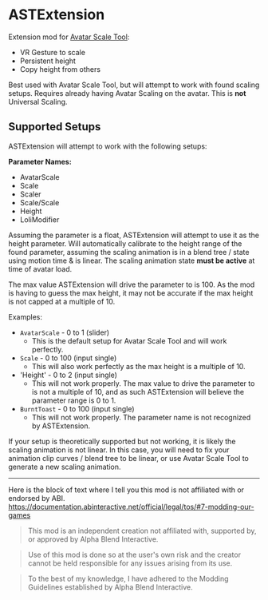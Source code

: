 # ASTExtension

Extension mod for [Avatar Scale Tool](https://github.com/NotAKidoS/AvatarScaleTool):
- VR Gesture to scale
- Persistent height
- Copy height from others

Best used with Avatar Scale Tool, but will attempt to work with found scaling setups.
Requires already having Avatar Scaling on the avatar. This is **not** Universal Scaling.

## Supported Setups

ASTExtension will attempt to work with the following setups:

**Parameter Names:**
- AvatarScale
- Scale
- Scaler
- Scale/Scale
- Height
- LoliModifier

Assuming the parameter is a float, ASTExtension will attempt to use it as the height parameter. Will automatically calibrate to the height range of the found parameter, assuming the scaling animation is in a blend tree / state using motion time & is linear. The scaling animation state **must be active** at time of avatar load.

The max value ASTExtension will drive the parameter to is 100. As the mod is having to guess the max height, it may not be accurate if the max height is not capped at a multiple of 10. 

Examples:
- `AvatarScale` - 0 to 1 (slider)
  - This is the default setup for Avatar Scale Tool and will work perfectly.
- `Scale` - 0 to 100 (input single)
  - This will also work perfectly as the max height is a multiple of 10.
- 'Height' - 0 to 2 (input single)
  - This will not work properly. The max value to drive the parameter to is not a multiple of 10, and as such ASTExtension will believe the parameter range is 0 to 1.
- `BurntToast` - 0 to 100 (input single)
  - This will not work properly. The parameter name is not recognized by ASTExtension.

If your setup is theoretically supported but not working, it is likely the scaling animation is not linear. In this case, you will need to fix your animation clip curves / blend tree to be linear, or use Avatar Scale Tool to generate a new scaling animation.

---

Here is the block of text where I tell you this mod is not affiliated with or endorsed by ABI. 
https://documentation.abinteractive.net/official/legal/tos/#7-modding-our-games

> This mod is an independent creation not affiliated with, supported by, or approved by Alpha Blend Interactive. 

> Use of this mod is done so at the user's own risk and the creator cannot be held responsible for any issues arising from its use.

> To the best of my knowledge, I have adhered to the Modding Guidelines established by Alpha Blend Interactive.
